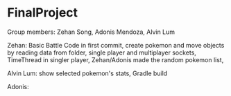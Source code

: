 # FinalProject
Group members: Zehan Song, Adonis Mendoza, Alvin Lum

Zehan:
Basic Battle Code in first commit, 
create pokemon and move objects by reading data from folder, 
single player and multiplayer sockets,
TimeThread in singler player,
Zehan/Adonis made the random pokemon list,

Alvin Lum:
show selected pokemon's stats,
Gradle build

Adonis:
